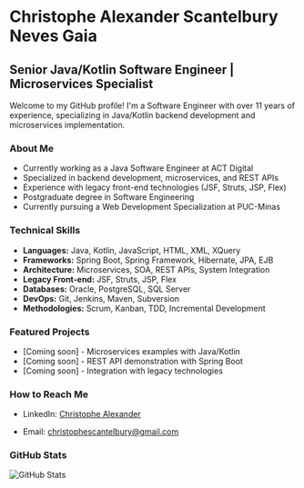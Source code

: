 # Christophe Alexander Scantelbury Neves Gaia
## Senior Java/Kotlin Software Engineer | Microservices Specialist
 Welcome to my GitHub profile! I'm a Software Engineer with over 11 years of
experience, specializing in Java/Kotlin backend development and microservices
implementation.
### About Me
- Currently working as a Java Software Engineer at ACT Digital
- Specialized in backend development, microservices, and REST APIs
- Experience with legacy front-end technologies (JSF, Struts, JSP, Flex)
- Postgraduate degree in Software Engineering
- Currently pursuing a Web Development Specialization at PUC-Minas
### Technical Skills
- **Languages:** Java, Kotlin, JavaScript, HTML, XML, XQuery
- **Frameworks:** Spring Boot, Spring Framework, Hibernate, JPA, EJB
- **Architecture:** Microservices, SOA, REST APIs, System Integration
- **Legacy Front-end:** JSF, Struts, JSP, Flex
- **Databases:** Oracle, PostgreSQL, SQL Server
- **DevOps:** Git, Jenkins, Maven, Subversion
- **Methodologies:** Scrum, Kanban, TDD, Incremental Development
### Featured Projects
- [Coming soon] - Microservices examples with Java/Kotlin
- [Coming soon] - REST API demonstration with Spring Boot
- [Coming soon] - Integration with legacy technologies
### How to Reach Me
- LinkedIn: [Christophe Alexander](https://www.linkedin.com/in/christophealexander-scantelbury-neves-gaia-3593bab6/)

- Email: christophescantelbury@gmail.com
### GitHub Stats 

![GitHub Stats](https://github-readme-stats.vercel.app/api?username=ChristopheScantelbury&show_icons=true&theme=radical)
